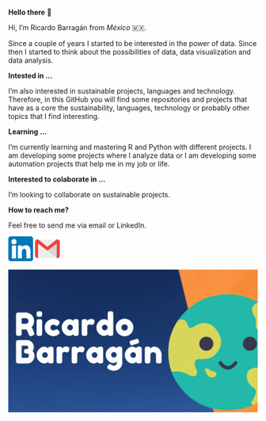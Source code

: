**Hello there** 👋 

Hi, I’m Ricardo Barragán from *México* 🇲🇽.

Since a couple of years I started to be interested in the power of data. Since then I started to think about the possibilities of data, data visualization and data analysis. 

**Intested in ...**

I’m also interested in sustainable projects, languages and technology. Therefore, in this GitHub you will find some repositories and projects that have as a core the sustainability, languages, technology or probably other topics that I find interesting. 

**Learning ...**

I’m currently learning and mastering R and Python with different projects. I am developing some projects where I analyze data or I am developing some automation projects that help me in my job or life.

**Interested to colaborate in ...**

I’m looking to collaborate on sustainable projects.


**How to reach me?** 

Feel free to send me via email or LinkedIn.

[<img src="174857.png" width = "50" >](https://www.linkedin.com/in/ricardodavidbarraganmartinez/) [<img src="732200.png" width = "50" >](mailto:barragan.martinez.ricardo@gmail.com)

<img src="R-2.gif" width = "700">



<!---
Ricardo-BarMa/Ricardo-BarMa is a ✨ special ✨ repository because its `README.md` (this file) appears on your GitHub profile.
You can click the Preview link to take a look at your changes.
--->
